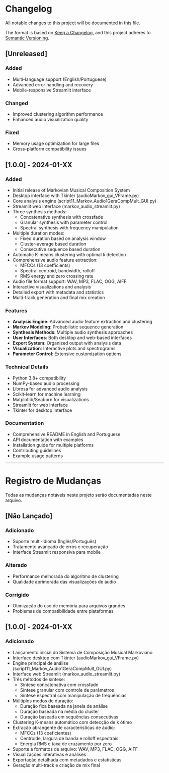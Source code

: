# Changelog

All notable changes to this project will be documented in this file.

The format is based on [Keep a Changelog](https://keepachangelog.com/en/1.0.0/),
and this project adheres to [Semantic Versioning](https://semver.org/spec/v2.0.0.html).

## [Unreleased]

### Added
- Multi-language support (English/Portuguese)
- Advanced error handling and recovery
- Mobile-responsive Streamlit interface

### Changed
- Improved clustering algorithm performance
- Enhanced audio visualization quality

### Fixed
- Memory usage optimization for large files
- Cross-platform compatibility issues

## [1.0.0] - 2024-01-XX

### Added
- Initial release of Markovian Musical Composition System
- Desktop interface with Tkinter (audioMarkov_gui_VFrame.py)
- Core analysis engine (script11_Markov_Audio1GeraCompMult_GUI.py)
- Streamlit web interface (markov_audio_streamlit.py)
- Three synthesis methods:
  - Concatenative synthesis with crossfade
  - Granular synthesis with parameter control
  - Spectral synthesis with frequency manipulation
- Multiple duration modes:
  - Fixed duration based on analysis window
  - Cluster-average based duration
  - Consecutive sequence based duration
- Automatic K-means clustering with optimal k detection
- Comprehensive audio feature extraction:
  - MFCCs (13 coefficients)
  - Spectral centroid, bandwidth, rolloff
  - RMS energy and zero crossing rate
- Audio file format support: WAV, MP3, FLAC, OGG, AIFF
- Interactive visualizations and analysis
- Detailed export with metadata and statistics
- Multi-track generation and final mix creation

### Features
- **Analysis Engine**: Advanced audio feature extraction and clustering
- **Markov Modeling**: Probabilistic sequence generation
- **Synthesis Methods**: Multiple audio synthesis approaches
- **User Interfaces**: Both desktop and web-based interfaces
- **Export System**: Organized output with analysis data
- **Visualization**: Interactive plots and spectrograms
- **Parameter Control**: Extensive customization options

### Technical Details
- Python 3.8+ compatibility
- NumPy-based audio processing
- Librosa for advanced audio analysis
- Scikit-learn for machine learning
- Matplotlib/Seaborn for visualizations
- Streamlit for web interface
- Tkinter for desktop interface

### Documentation
- Comprehensive README in English and Portuguese
- API documentation with examples
- Installation guide for multiple platforms
- Contributing guidelines
- Example usage patterns

---

# Registro de Mudanças

Todas as mudanças notáveis neste projeto serão documentadas neste arquivo.

## [Não Lançado]

### Adicionado
- Suporte multi-idioma (Inglês/Português)
- Tratamento avançado de erros e recuperação
- Interface Streamlit responsiva para mobile

### Alterado
- Performance melhorada do algoritmo de clustering
- Qualidade aprimorada das visualizações de áudio

### Corrigido
- Otimização do uso de memória para arquivos grandes
- Problemas de compatibilidade entre plataformas

## [1.0.0] - 2024-01-XX

### Adicionado
- Lançamento inicial do Sistema de Composição Musical Markoviano
- Interface desktop com Tkinter (audioMarkov_gui_VFrame.py)
- Engine principal de análise (script11_Markov_Audio1GeraCompMult_GUI.py)
- Interface web Streamlit (markov_audio_streamlit.py)
- Três métodos de síntese:
  - Síntese concatenativa com crossfade
  - Síntese granular com controle de parâmetros
  - Síntese espectral com manipulação de frequências
- Múltiplos modos de duração:
  - Duração fixa baseada na janela de análise
  - Duração baseada na média do cluster
  - Duração baseada em sequências consecutivas
- Clustering K-means automático com detecção de k ótimo
- Extração abrangente de características de áudio:
  - MFCCs (13 coeficientes)
  - Centroide, largura de banda e rolloff espectrais
  - Energia RMS e taxa de cruzamento por zero
- Suporte a formatos de arquivo: WAV, MP3, FLAC, OGG, AIFF
- Visualizações interativas e análises
- Exportação detalhada com metadados e estatísticas
- Geração multi-track e criação de mix final